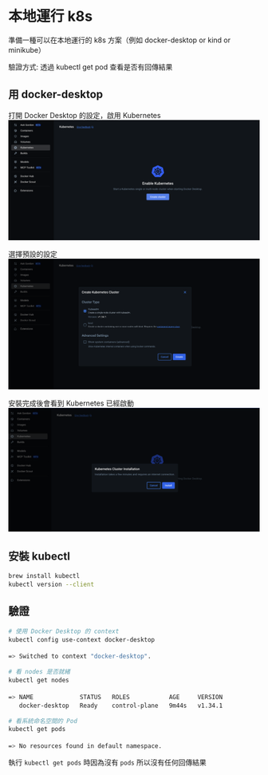 # 本地運行 k8s

準備一種可以在本地運行的 k8s 方案（例如 docker-desktop or kind or minikube）

驗證方式: 透過 kubectl get pod 查看是否有回傳結果

## 用 docker-desktop

打開 Docker Desktop 的設定，啟用 Kubernetes
![alt text](image.png)

選擇預設的設定
![alt text](image-1.png)

安裝完成後會看到 Kubernetes 已經啟動
![alt text](image-2.png)

## 安裝 kubectl

```bash
brew install kubectl
kubectl version --client
```

## 驗證

```bash
# 使用 Docker Desktop 的 context
kubectl config use-context docker-desktop

=> Switched to context "docker-desktop".
```

```bash
# 看 nodes 是否就緒
kubectl get nodes

=> NAME             STATUS   ROLES           AGE     VERSION
   docker-desktop   Ready    control-plane   9m44s   v1.34.1
```

```bash
# 看系統命名空間的 Pod
kubectl get pods

=> No resources found in default namespace.
```

執行 `kubectl get pods` 時因為沒有 `pods` 所以沒有任何回傳結果
